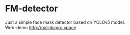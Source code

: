 # FM-detector
Just a simple face mask detector based on YOLOv5 model.  
Web-demo http://palinkapro.space
